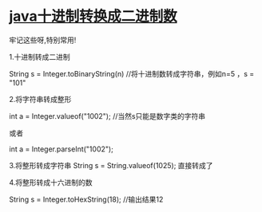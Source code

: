# [java十进制转换成二进制数](https://www.cnblogs.com/zzlback/p/8657180.html)

牢记这些呀,特别常用!

1.十进制转成二进制

String s = Integer.toBinaryString(n) //将十进制数转成字符串，例如n=5 ，s = "101"

2.将字符串转成整形

int a = Integer.valueof("1002"); //当然s只能是数字类的字符串

或者

int a = Integer.parseInt("1002");

3.将整形转成字符串
String s = String.valueof(1025); 直接转成了

 

4.将整形转成十六进制的数

String s = Integer.toHexString(18);  //输出结果12